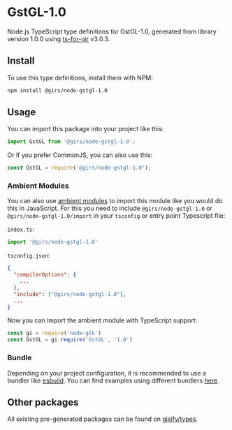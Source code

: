 
# GstGL-1.0

Node.js TypeScript type definitions for GstGL-1.0, generated from library version 1.0.0 using [ts-for-gir](https://github.com/gjsify/ts-for-gir) v3.0.3.


## Install

To use this type definitions, install them with NPM:
```bash
npm install @girs/node-gstgl-1.0
```

## Usage

You can import this package into your project like this:
```ts
import GstGL from '@girs/node-gstgl-1.0';
```

Or if you prefer CommonJS, you can also use this:
```ts
const GstGL = require('@girs/node-gstgl-1.0');
```

### Ambient Modules

You can also use [ambient modules](https://github.com/gjsify/ts-for-gir/tree/main/packages/cli#ambient-modules) to import this module like you would do this in JavaScript.
For this you need to include `@girs/node-gstgl-1.0` or `@girs/node-gstgl-1.0/import` in your `tsconfig` or entry point Typescript file:

`index.ts`:
```ts
import '@girs/node-gstgl-1.0'
```

`tsconfig.json`:
```json
{
  "compilerOptions": {
    ...
  },
  "include": ["@girs/node-gstgl-1.0"],
  ...
}
```

Now you can import the ambient module with TypeScript support: 

```ts
const gi = require('node-gtk')
const GstGL = gi.require('GstGL', '1.0')
```


### Bundle

Depending on your project configuration, it is recommended to use a bundler like [esbuild](https://esbuild.github.io/). You can find examples using different bundlers [here](https://github.com/gjsify/ts-for-gir/tree/main/examples).

## Other packages

All existing pre-generated packages can be found on [gjsify/types](https://github.com/gjsify/types).

